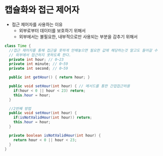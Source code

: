 # 캡슐화와 접근 제어자
- 접근 제어자를 사용하는 이유
  - 외부로부터 데이터를 보호하기 위해서
  - 외부에서는 불필요한, 내부적으로만 사용되는 부분을 감추기 위해서
```java
class Time {
  //접근 제어자를 통해 접근을 못하게 안해놓으면 필요한 값에 해당하는것 말고도 들어갈 수 있기에 private 선언
  // 외부에서 접근하지 못하도록 한다.
  private int hour; // 0~23
  private int minute; // 0~59
  private int second; // 0~59

  public int getHour() { return hour; }

  public void setHour(int hour) { // 메서드를 통한 간접접근허용
    if(hour < 0 || hour < 23) return;
    this.hour = hour;
  }

  //2번째 방법
  public void setHour(int hour) {
    if(isNotValidHour(int hour)) return;
    this.hour = hour;
  }

  private boolean isNotValidHour(int hour) {
    return hour < 0 || hour < 23;
  }
}
```